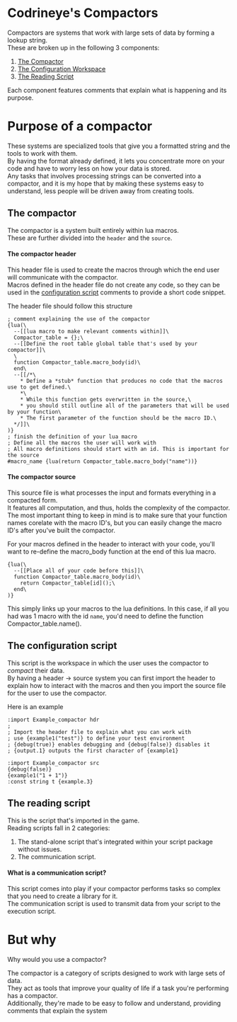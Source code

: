 # Codrineye's Compactors

Compactors are systems that work with large sets of data by forming a lookup string.<br>
These are broken up in the following 3 components:

1. [The Compactor](#the-compactor)
2. [The Configuration Workspace](#the-configuration-script)
3. [The Reading Script](#the-reading-script)

Each component features comments that explain what is happening and its purpose.

# Purpose of a compactor

These systems are specialized tools that give you a formatted string and the tools to work with them.<br>
By having the format already defined, it lets you concentrate more on your code and have to worry less on how your data is stored.<br>
Any tasks that involves processing strings can be converted into a compactor, and it is my hope that by making these systems easy to understand, less people will be driven away from creating tools.

## The compactor

The compactor is a system built entirely within lua macros.<br>
These are further divided into the `header` and the `source`.

#### The compactor header

This header file is used to create the macros through which the end user will communicate with the compactor.<br>
Macros defined in the header file do not create any code, so they can be used in the [configuration script](#the-configuration-script) comments to provide a short code snippet.

The header file should follow this structure

```
; comment explaining the use of the compactor
{lua(\
  --[[lua macro to make relevant comments within]]\
  Compactor_table = {};\
  --[[Define the root table global table that's used by your compactor]]\
  \
  function Compactor_table.macro_body(id)\
  end\
  --[[/*\
    * Define a *stub* function that produces no code that the macros use to get defined.\
    *\
    * While this function gets overwritten in the source,\
    * you should still outline all of the parameters that will be used by your function\
    * The first parameter of the function should be the macro ID.\
  */]]\
)}
; finish the definition of your lua macro
; Define all the macros the user will work with
; All macro definitions should start with an id. This is important for the source
#macro_name {lua(return Compactor_table.macro_body("name"))}
```

#### The compactor source

This source file is what processes the input and formats everything in a compacted form.<br>
It features all computation, and thus, holds the complexity of the compactor.<br>
The most important thing to keep in mind is to make sure that your function names corelate with the macro ID's, but you can easily change the macro ID's after you've built the compactor.

For your macros defined in the header to interact with your code, you'll want to re-define the macro_body function at the end of this lua macro.

```
{lua(\
  --[[Place all of your code before this]]\
  function Compactor_table.macro_body(id)\
    return Compactor_table[id]();\
  end\
)}
```

This simply links up your macros to the lua definitions. In this case, if all you had was 1 macro with the id `name`, you'd need to define the function Compactor_table.name().

## The configuration script

This script is the workspace in which the user uses the compactor to _compact_ their data.<br>
By having a header -> source system you can first import the header to explain how to interact with the macros and then you import the source file for the user to use the compactor.

Here is an example

```
:import Example_compactor hdr
;
; Import the header file to explain what you can work with
; use {example1("test")} to define your test environment
; {debug(true)} enables debugging and {debug(false)} disables it
; {output.1} outputs the first character of {example1}

:import Example_compactor src
{debug(false)}
{example1("1 + 1")}
:const string t {example.3}
```

## The reading script

This is the script that's imported in the game.<br>
Reading scripts fall in 2 categories:<br>
1. The stand-alone script that's integrated within your script package without issues.
2. The communication script.

#### What is a communication script?

This script comes into play if your compactor performs tasks so complex that you need to create a library for it.<br>
The communication script is used to transmit data from your script to the execution script.

# But why

Why would you use a compactor?

The compactor is a category of scripts designed to work with large sets of data.<br>
They act as tools that improve your quality of life if a task you're performing has a compactor.<br>
Additionally, they're made to be easy to follow and understand, providing comments that explain the system
